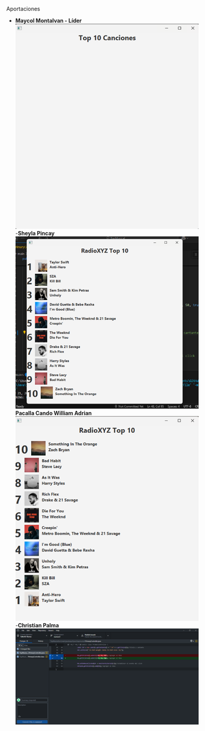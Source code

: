 Aportaciones
- **Maycol Montalvan - Líder**
![Imagen1](TopMusical/img/maycol.png)
-**Sheyla Pincay**
 ![alt text](TopMusical\img\SheylaPincay.png) 
**Pacalla Cando William Adrian**
![Cambio de orden ascendente a descendente](TopMusical/img/descendente.png)
 -**Christian Palma**
 ![Imagen cambio](TopMusical/img/numero1.png) 
